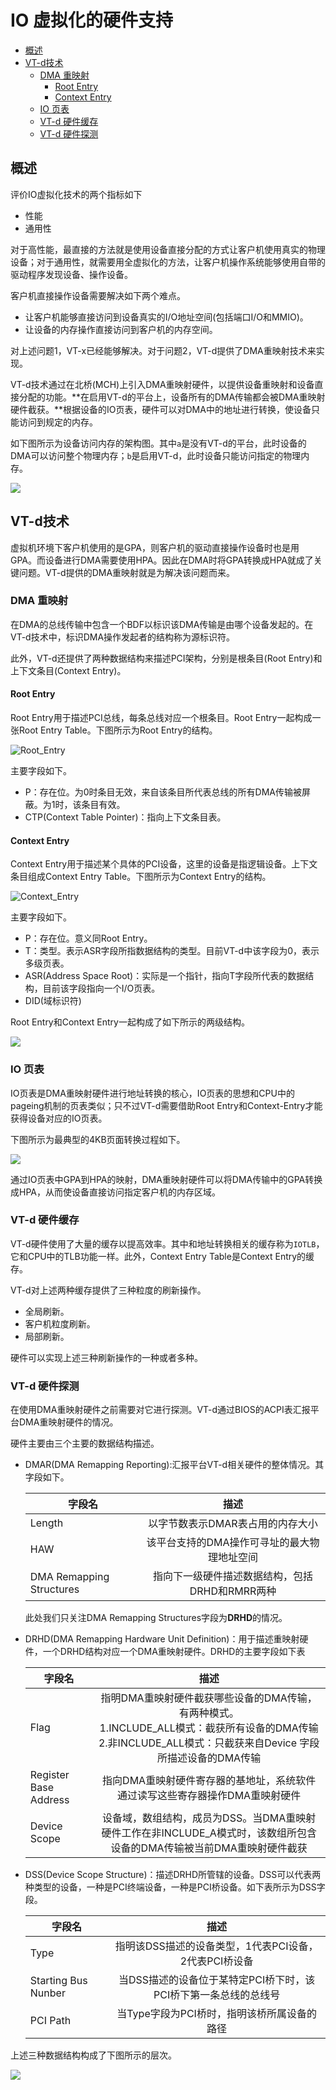 # IO 虚拟化的硬件支持

* [概述](#概述)
* [VT-d技术](#VT-d技术)
  * [DMA 重映射](#DMA-重映射)
	* [Root Entry](#Root-Entry)
	* [Context Entry](#Context-Entry)
  * [IO 页表](#IO-页表)
  * [VT-d 硬件缓存](#VT-d-硬件缓存)
  * [VT-d 硬件探测](#VT-d-硬件探测)

## 概述

评价IO虚拟化技术的两个指标如下

- 性能
- 通用性

对于高性能，最直接的方法就是使用设备直接分配的方式让客户机使用真实的物理设备；对于通用性，就需要用全虚拟化的方法，让客户机操作系统能够使用自带的驱动程序发现设备、操作设备。

客户机直接操作设备需要解决如下两个难点。

- 让客户机能够直接访问到设备真实的I/O地址空间(包括端口I/O和MMIO)。
- 让设备的内存操作直接访问到客户机的内存空间。

对上述问题1，VT-x已经能够解决。对于问题2，VT-d提供了DMA重映射技术来实现。

VT-d技术通过在北桥(MCH)上引入DMA重映射硬件，以提供设备重映射和设备直接分配的功能。**在启用VT-d的平台上，设备所有的DMA传输都会被DMA重映射硬件截获。**根据设备的IO页表，硬件可以对DMA中的地址进行转换，使设备只能访问到规定的内存。

如下图所示为设备访问内存的架构图。其中`a`是没有VT-d的平台，此时设备的DMA可以访问整个物理内存；`b`是启用VT-d，此时设备只能访问指定的物理内存。

![](./assets/VT-d_arch.png)

## VT-d技术

虚拟机环境下客户机使用的是GPA，则客户机的驱动直接操作设备时也是用GPA。而设备进行DMA需要使用HPA。因此在DMA时将GPA转换成HPA就成了关键问题。VT-d提供的DMA重映射就是为解决该问题而来。

### DMA 重映射

在DMA的总线传输中包含一个BDF以标识该DMA传输是由哪个设备发起的。在VT-d技术中，标识DMA操作发起者的结构称为源标识符。

此外，VT-d还提供了两种数据结构来描述PCI架构，分别是根条目(Root Entry)和上下文条目(Context Entry)。

#### Root Entry

Root Entry用于描述PCI总线，每条总线对应一个根条目。Root Entry一起构成一张Root Entry Table。下图所示为Root Entry的结构。

![Root_Entry](./assets/Root_Entry.png)

主要字段如下。

- P：存在位。为0时条目无效，来自该条目所代表总线的所有DMA传输被屏蔽。为1时，该条目有效。
- CTP(Context Table Pointer)：指向上下文条目表。

#### Context Entry

Context Entry用于描述某个具体的PCI设备，这里的设备是指逻辑设备。上下文条目组成Context Entry Table。下图所示为Context Entry的结构。

![Context_Entry](./assets/Context_Entry.png)

主要字段如下。

- P：存在位。意义同Root Entry。
- T：类型。表示ASR字段所指数据结构的类型。目前VT-d中该字段为0，表示多级页表。
- ASR(Address Space Root)：实际是一个指针，指向T字段所代表的数据结构，目前该字段指向一个I/O页表。
- DID(域标识符)

Root Entry和Context Entry一起构成了如下所示的两级结构。

![](./assets/Root_Entry_and_Context_Entry.png)

### IO 页表

IO页表是DMA重映射硬件进行地址转换的核心，IO页表的思想和CPU中的pageing机制的页表类似；只不过VT-d需要借助Root Entry和Context-Entry才能获得设备对应的IO页表。

下图所示为最典型的4KB页面转换过程如下。

![](./assets/DMA_Remapping_page.png)

通过IO页表中GPA到HPA的映射，DMA重映射硬件可以将DMA传输中的GPA转换成HPA，从而使设备直接访问指定客户机的内存区域。

### VT-d 硬件缓存

VT-d硬件使用了大量的缓存以提高效率。其中和地址转换相关的缓存称为`IOTLB`，它和CPU中的TLB功能一样。此外，Context Entry Table是Context Entry的缓存。

VT-d对上述两种缓存提供了三种粒度的刷新操作。

- 全局刷新。
- 客户机粒度刷新。
- 局部刷新。

硬件可以实现上述三种刷新操作的一种或者多种。

### VT-d 硬件探测

在使用DMA重映射硬件之前需要对它进行探测。VT-d通过BIOS的ACPI表汇报平台DMA重映射硬件的情况。

硬件主要由三个主要的数据结构描述。

- DMAR(DMA Remapping Reporting):汇报平台VT-d相关硬件的整体情况。其字段如下。

	| 字段名  | 描述 |
	|-------|:---:|
	| Length  | 以字节数表示DMAR表占用的内存大小|
	| HAW | 该平台支持的DMA操作可寻址的最大物理地址空间|
	| DMA Remapping Structures  | 指向下一级硬件描述数据结构，包括DRHD和RMRR两种|
	此处我们只关注DMA Remapping Structures字段为**DRHD**的情况。
- DRHD(DMA Remapping Hardware Unit Definition)：用于描述重映射硬件，一个DRHD结构对应一个DMA重映射硬件。DRHD的主要字段如下表

	| 字段名  | 描述 |
	|-------|:---:|
	| Flag  | 指明DMA重映射硬件截获哪些设备的DMA传输，有两种模式。<br>1.INCLUDE_ALL模式：截获所有设备的DMA传输<br>2.非INCLUDE_ALL模式：只截获来自Device 字段所描述设备的DMA传输|
	| Register Base Address | 指向DMA重映射硬件寄存器的基地址，系统软件通过读写这些寄存器操作DMA重映射硬件|
	| Device Scope  | 设备域，数组结构，成员为DSS。当DMA重映射硬件工作在非INCLUDE_A模式时，该数组所包含设备的DMA传输被当前DMA重映射硬件截获|

- DSS(Device Scope Structure)：描述DRHD所管辖的设备。DSS可以代表两种类型的设备，一种是PCI终端设备，一种是PCI桥设备。如下表所示为DSS字段。

	| 字段名  | 描述 |
	|-------|:---:|
	| Type  |指明该DSS描述的设备类型，1代表PCI设备，2代表PCI桥设备|
	| Starting Bus Nunber | 当DSS描述的设备位于某特定PCI桥下时，该PCI桥下第一条总线的总线号|
	| PCI Path  |当Type字段为PCI桥时，指明该桥所属设备的路径|

上述三种数据结构构成了下图所示的层次。

![](./assets/DMAR_DRHD_DSS.png)
